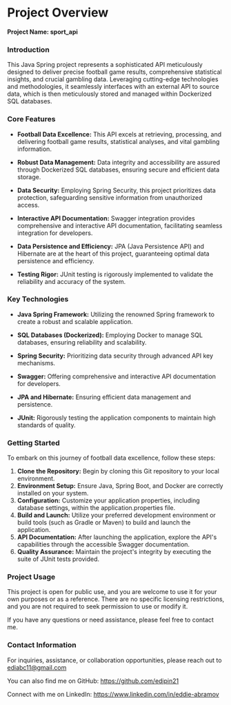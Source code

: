 #  **Project Overview**

**Project Name: sport_api**

### Introduction
This Java Spring project represents a sophisticated API meticulously designed to deliver 
precise football game results, comprehensive statistical insights, and crucial gambling data.
Leveraging cutting-edge technologies and methodologies, it seamlessly interfaces with an 
external API to source data, which is then meticulously stored and managed within Dockerized 
SQL databases.

### Core Features
* **Football Data Excellence:** This API excels at retrieving, processing, and delivering football 
game results, statistical analyses, and vital gambling information.

* **Robust Data Management:** Data integrity and accessibility are assured through Dockerized
SQL databases, ensuring secure and efficient data storage.

* **Data Security:** Employing Spring Security, this project prioritizes data protection,
safeguarding sensitive information from unauthorized access.

* **Interactive API Documentation:** Swagger integration provides comprehensive and interactive 
API documentation, facilitating seamless integration for developers.

* **Data Persistence and Efficiency:** JPA (Java Persistence API) and Hibernate are at the heart of 
this project, guaranteeing optimal data persistence and efficiency.

* **Testing Rigor:** JUnit testing is rigorously implemented to validate the reliability and accuracy 
of the system.


### Key Technologies

* **Java Spring Framework:** Utilizing the renowned Spring framework to create a robust and 
scalable application.

* **SQL Databases (Dockerized):** Employing Docker to manage SQL databases, ensuring 
reliability and scalability.

* **Spring Security:** Prioritizing data security through advanced API key mechanisms.

* **Swagger:** Offering comprehensive and interactive API documentation for developers.

* **JPA and Hibernate:** Ensuring efficient data management and persistence.

* **JUnit:** Rigorously testing the application components to maintain high standards of quality.

### Getting Started

To embark on this journey of football data excellence, follow these steps:

1. **Clone the Repository:** Begin by cloning this Git repository to your local environment.
2. **Environment Setup:** Ensure Java, Spring Boot, and Docker are correctly installed on your
system.
3. **Configuration:** Customize your application properties, including database settings, within the
application.properties file.
4. **Build and Launch:** Utilize your preferred development environment or build tools (such as
Gradle or Maven) to build and launch the application.
5. **API Documentation:** After launching the application, explore the API's capabilities through
the accessible Swagger documentation.
6. **Quality Assurance:** Maintain the project's integrity by executing the suite of JUnit tests
provided.

### Project Usage

This project is open for public use, and you are welcome to use it for your own purposes or as a reference. There are no specific licensing restrictions, and you are not required to seek permission to use or modify it.

If you have any questions or need assistance, please feel free to contact me.


### Contact Information
For inquiries, assistance, or collaboration opportunities, please reach out to ediabc11@gmail.com

You can also find me on GitHub: https://github.com/edipin21

Connect with me on LinkedIn: https://www.linkedin.com/in/eddie-abramov




